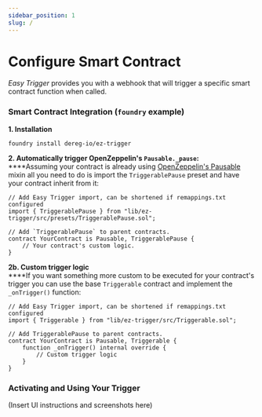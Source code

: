 ```yaml
---
sidebar_position: 1
slug: /
---
```


# Configure Smart Contract

_Easy Trigger_ provides you with a webhook that will trigger a specific smart contract function when called.

### Smart Contract Integration (`foundry` example)

**1. Installation**

```
foundry install dereg-io/ez-trigger
```

**2. Automatically trigger OpenZeppelin's `Pausable._pause`:**\
\*\*\*\*Assuming your contract is already using [OpenZeppelin's Pausable](https://docs.openzeppelin.com/contracts/4.x/api/security#Pausable) mixin all you need to do is import the `TriggerablePause` preset and have your contract inherit from it:

```solidity
// Add Easy Trigger import, can be shortened if remappings.txt configured
import { TriggerablePause } from "lib/ez-trigger/src/presets/TriggerablePause.sol";

// Add `TriggerablePause` to parent contracts.
contract YourContract is Pausable, TriggerablePause {
    // Your contract's custom logic.
}
```

**2b. Custom trigger logic**\
\*\*\*\*If you want something more custom to be executed for your contract's trigger you can use the base `Triggerable` contract and implement the `_onTrigger()` function:

```solidity
// Add Easy Trigger import, can be shortened if remappings.txt configured
import { Triggerable } from "lib/ez-trigger/src/Triggerable.sol";

// Add TriggerablePause to parent contracts.
contract YourContract is Pausable, Triggerable {
    function _onTrigger() internal override {
        // Custom trigger logic
    }
}
```

### Activating and Using Your Trigger

(Insert UI instructions and screenshots here)
